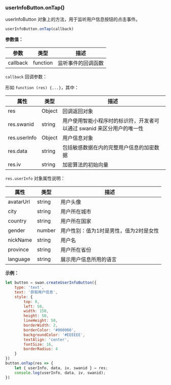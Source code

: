 ### userInfoButton.onTap()

userInfoButton 对象上的方法，用于监听用户信息按钮的点击事件。

```js
userInfoButton.onTap(callback)
```
**参数值：**

|参数|类型|描述|
|-|-|-|
|callback|function|监听事件的回调函数|

`callback` 回调参数：

形如 `function (res) {...}`，其中：

|属性|类型|描述|
|-|-|-|
|res|Object|回调返回对象|
|res.swanid|string|用户使用智能小程序时的标识符，开发者可以通过 swanid 来区分用户的唯一性|
|res.userInfo|Object|用户信息对象|
|res.data|string|包括敏感数据在内的完整用户信息的加密数据|
|res.iv|string|加密算法的初始向量|

`res.userInfo` 对象属性说明：

|属性|类型|描述|
|-|-|-|
|avatarUrl|string|用户头像|
|city|string|用户所在城市|
|country|string|用户所在国家|
|gender|number|用户性别：值为1时是男性，值为2时是女性|
|nickName|string|用户名|
|province|string|用户所在省份|
|language|string|展示用户信息所用的语言|

**示例：**

```js
let button = swan.createUserInfoButton({
    type: 'text',
    text: '获取用户信息',
    style: {
        top: 0,
        left: 50,
        width: 150,
        height: 50,
        lineHeight: 50,
        borderWidth: 2,
        borderColor: '#000000',
        backgroundColor: '#EEEEEE',
        textAlign: 'center',
        fontSize: 16,
        borderRadius: 4
    }
})
button.onTap(res => {
    let { userInfo, data, iv, swanid } = res;
    console.log(userInfo, data, iv, swanid);
})
```